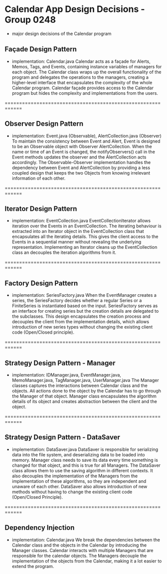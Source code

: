 # Calendar App Design Decisions - Group 0248
* major design decisions of the Calendar program

## Façade Design Pattern
* implementation: Calendar.java
Calendar acts as a façade for Alerts, Memos, Tags, and Events, containing instance variables of managers for each 
object. The Calendar class wraps up the overall functionality of the program and delegates the operations to the 
managers, creating a higher-level interface that encapsulates the complexity of the whole Calendar program. Calendar 
façade provides access to the Calendar program but hides the complexity and implementations from the users.

============================================================

## Observer Design Pattern
* implementation: Event.java (Observable), AlertCollection.java (Observer)
To maintain the consistency between Event and Alert, Event is designed to be an Observable object with Observer 
AlertCollection. When the name or time of an Event is changed, the notifyObservers() call in the Event methods updates 
the observer and the AlertCollection acts accordingly. The Observable-Observer implementation handles the dependency 
between Event and AlertCollection by providing a less coupled design that keeps the two Objects from knowing irrelevant 
information of each other.

============================================================

## Iterator Design Pattern
* implementation: EventCollection.java
EventCollectionIterator allows iteration over the Events in an EventCollection. The iterating behaviour is extracted 
into an Iterator object in the EventCollection class that encapsulates all the iterating details. This gives the client
access to the Events in a sequential manner without revealing the underlying representation. Implementing an Iterator 
cleans up the EventCollection class an decouples the iteration algorithms from it.

============================================================

## Factory Design Pattern
* implementation: SeriesFactory.java
When the EventManager creates a series, the SeriesFactory decides whether a regular Series or a FiniteSeries is 
instantiated based on the input. SeriesFactory serves as an interface for creating series but the creation details are 
delegated to the subclasses. This design encapsulates the creation process and decouples the client from the 
implementation details, which allows introduction of new series types without changing the existing client code 
(Open/Closed principle). 

============================================================

## Strategy Design Pattern - Manager
* implementation: IDManager.java, EventManager.java, MemoManager.java, TagManager.java, UserManager.java
The Manager classes captures the interactions between Calendar class and the objects. All actions done to the object 
by the Calendar has to go through the Manager of that object. Manager class encapsulates the algorithm details of its 
object and creates abstraction between the client and the object. 

============================================================

## Strategy Design Pattern - DataSaver
* implementation: DataSaver.java
DataSaver is responsible for serializing data into the file system, and deserializing data to be loaded into memory. 
Manager class needs to save its data every time something is changed for that object, and this is true for all Managers.
The DataSaver class allows them to use the saving algorithm in different contexts. It also decouples the implementation 
of the Managers from the implementation of these algorithms, so they are independent and unaware of each other. 
DataSaver also allows introduction of new methods without having to change the existing client code (Open/Closed 
Principle).

============================================================

## Dependency Injection
* implementation: Calendar.java
We break the dependencies between the Calendar class and the objects in the Calendar by introducing the Manager classes.
Calendar interacts with multiple Managers that are responsible for the calendar objects. The Managers decouple the 
implementation of the objects from the Calendar, making it a lot easier to extend the program. 
